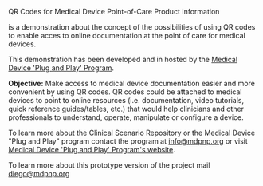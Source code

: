 QR Codes for Medical Device Point-of-Care Product Information

is a demonstration about the concept of the possibilities of using QR codes to enable acces to online documentation at the point of care for medical devices.

This demonstration has been developed and in hosted by the [Medical Device 'Plug and Play' Program][1].

**Objective:**  Make access to medical device documentation easier and more convenient by using QR codes. QR codes could be attached to medical devices to point to online resources (i.e. documentation, video tutorials, quick reference guides/tables, etc.) that would help clinicians and other professionals to understand, operate, manipulate or configure a device. 


To learn more about the Clinical Scenario Repository or the Medical Device "Plug and Play" program contact the program at info@mdpnp.org or visit [Medical Device 'Plug and Play' Program's website][1].

To learn more about this prototype version of the project mail diego@mdpnp.org 

[1]: www.mdpnp.org